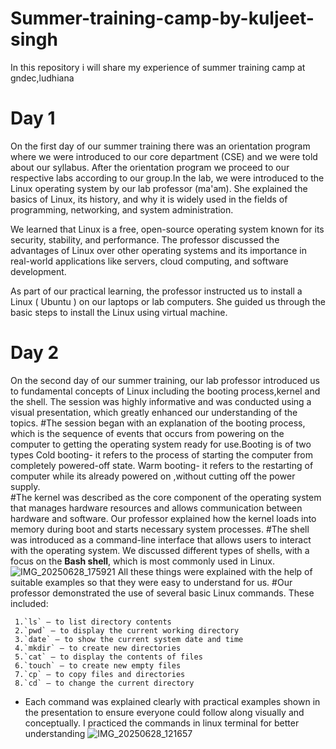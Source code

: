 # Summer-training-camp-by-kuljeet-singh
In this repository i will share my experience of summer training camp at gndec,ludhiana
# Day 1
On the first day of our summer training there was an orientation program where we were introduced to our core department (CSE) and we were told about our syllabus.
After the orientation program we proceed to our respective labs according to our group.In the lab, we were introduced to the Linux operating system by our lab professor (ma'am). She explained the basics of Linux, its history, and why it is widely used in the fields of programming, networking, and system administration.

We learned that Linux is a free, open-source operating system known for its security, stability, and performance. The professor discussed the advantages of Linux over other operating systems and its importance in real-world applications like servers, cloud computing, and software development.

As part of our practical learning, the professor instructed us to install a Linux ( Ubuntu ) on our laptops or lab computers. She guided us through the basic steps to install the Linux using virtual machine.
# Day 2
On the second day of our summer training, our lab professor introduced us to fundamental concepts of Linux including the booting process,kernel and the shell. The session was highly informative and was conducted using a visual presentation, which greatly enhanced our understanding of the topics.
#The session began with an explanation of the booting process, which is the sequence of events that occurs from powering on the computer to getting the operating system ready for use.Booting is of two types 
Cold booting- it refers to the process of starting the computer from completely powered-off state.
Warm booting- it refers to the restarting of computer while its already powered on ,without cutting off the power supply.  
#The kernel was described as the core component of the operating system that manages hardware resources and allows communication between hardware and software.
    Our professor explained how the kernel loads into memory during boot and starts necessary system processes.
#The shell was introduced as a command-line interface that allows users to interact with the operating system.
    We discussed different types of shells, with a focus on the **Bash shell**, which is most commonly used in Linux.
    ![IMG_20250628_175921](https://github.com/user-attachments/assets/7119bdc7-4ee3-4e07-9d00-9d2399aece5f)
  All these things were explained with the help of suitable examples so that they were easy to understand for us. 
#Our professor demonstrated the use of several basic Linux commands. These included:

     1.`ls` – to list directory contents
     2.`pwd` – to display the current working directory
     3.`date` – to show the current system date and time
     4.`mkdir` – to create new directories
     5.`cat` – to display the contents of files
     6.`touch` – to create new empty files
     7.`cp` – to copy files and directories
     8.`cd` – to change the current directory
   * Each command was explained clearly with practical examples shown in the presentation to ensure everyone could follow along visually and conceptually.
     I practiced the commands in linux terminal for better understanding
     ![IMG_20250628_121657](https://github.com/user-attachments/assets/a21ce1cf-80a6-461f-83d8-f37d183d5486)

